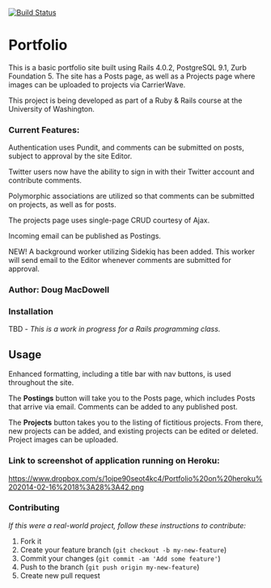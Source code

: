 [![Build Status](https://travis-ci.org/Doug-MacDowell/portfolio.png)](https://travis-ci.org/Doug-MacDowell/portfolio)

# Portfolio

This is a basic portfolio site built using Rails 4.0.2, PostgreSQL 9.1, Zurb Foundation 5.
The site has a Posts page, as well as a Projects page where images can be uploaded to
projects via CarrierWave.

This project is being developed as part of a Ruby & Rails course at the University of Washington.

### Current Features:
Authentication uses Pundit, and comments can be submitted on posts, subject to approval by
the site Editor.

Twitter users now have the ability to sign in with their Twitter account and contribute comments.

Polymorphic associations are utilized so that comments can be submitted on projects, as well as for posts.

The projects page uses single-page CRUD courtesy of Ajax.

Incoming email can be published as Postings.

NEW! A background worker utilizing Sidekiq has been added. This worker will send email to the Editor whenever comments are submitted for approval.

### Author:  Doug MacDowell

### Installation

TBD - *This is a work in progress for a Rails programming class.*

## Usage

Enhanced formatting, including a title bar with nav buttons, is used throughout the site.

The __Postings__ button will take you to the Posts page, which includes Posts that arrive via email.  Comments can be added to any published post.

The __Projects__ button takes you to the listing of fictitious projects. From there, new projects can be added, and existing projects can be edited or deleted. Project images can be uploaded.

### Link to screenshot of application running on Heroku:

https://www.dropbox.com/s/1ojpe90seot4kc4/Portfolio%20on%20heroku%202014-02-16%2018%3A28%3A42.png

### Contributing

*If this were a real-world project, follow these instructions to contribute:*

1. Fork it
2. Create your feature branch (`git checkout -b my-new-feature`)
3. Commit your changes (`git commit -am 'Add some feature'`)
4. Push to the branch (`git push origin my-new-feature`)
5. Create new pull request
